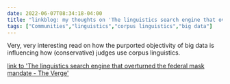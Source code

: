 ---date: 2022-06-07T08:34:18-04:00title: "linkblog: my thoughts on 'The linguistics search engine that overturned the federal mask mandate - The Verge'"tags: ["Communities","linguistics","corpus linguistics","big data"]---Very, very interesting read on how the purported objectivity of big data is influencing how (conservative) judges use corpus linguistics. [link to 'The linguistics search engine that overturned the federal mask mandate - The Verge'](https://www.theverge.com/2022/6/7/23153218/legal-corpus-linguistics-mask-mandate-judges)